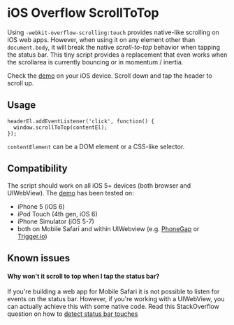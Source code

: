 # iOS Overflow ScrollToTop
Using `-webkit-overflow-scrolling:touch` provides native-like scrolling on iOS web apps. However, when using it on any element other than `document.body`, it will break the native *scroll-to-top* behavior when tapping the status bar. This tiny script provides a replacement that even works when the scrollarea is currently bouncing or in momentum / inertia.

Check the [demo](http://prud.github.io/ios-overflow-scroll-to-top/demo/) on your iOS device. Scroll down and tap the header to scroll up.

## Usage
    headerEl.addEventListener('click', function() {
      window.scrollToTop(contentEl);
    });
`contentElement` can be a DOM element or a CSS-like selector.

## Compatibility
The script should work on all iOS 5+ devices (both browser and UIWebView). The [demo](http://prud.github.io/ios-overflow-scroll-to-top/demo/) has been tested on:

- iPhone 5 (iOS 6)
- iPod Touch (4th gen, iOS 6)
- iPhone Simulator (iOS 5-7)
- both on Mobile Safari and within UIWebview (e.g. [PhoneGap](http://phonegap.com) or [Trigger.io](http://trigger.io))

## Known issues
#### Why won't it scroll to top when I tap the status bar?
If you're building a web app for Mobile Safari it is not possible to listen for events on the status bar. However, if you're working with a UIWebView, you can actually achieve this with some native code. Read this StackOverflow question on how to [detect status bar touches](http://stackoverflow.com/questions/3753097/how-to-detect-touches-in-status-bar/16787113)
